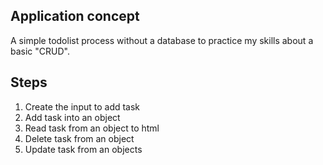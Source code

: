 ## Application concept

A simple todolist process without a database to practice my skills about a basic "CRUD".

## Steps
1. Create the input to add task
2. Add task into an object
3. Read task from an object to html
3. Delete task from an object
4. Update task from an objects